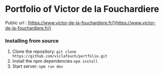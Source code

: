 # Portfolio of Victor de la Fouchardiere

Public url : [https://www.victor-de-la-fouchardiere.fr/](https://www.victor-de-la-fouchardiere.fr/)

### Installing from source

1. Clone the repository: `git clone https://github.com/viclafouch/portfolio.git`
2. Install the npm dependencies `npm install`
3. Start server: `npm run dev`
